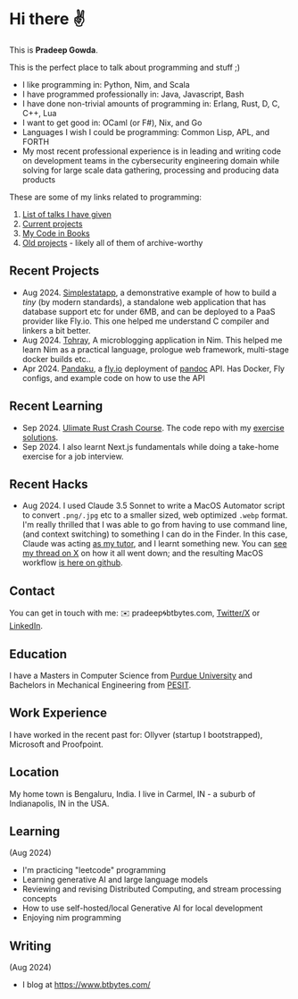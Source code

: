 # Hi there ✌️

This is **Pradeep Gowda**.

This is the perfect place to talk about programming and stuff ;)

- I like programming in: Python, Nim, and Scala
- I have programmed professionally in: Java, Javascript, Bash
- I have done non-trivial amounts of programming in: Erlang, Rust, D, C, C++, Lua
- I want to get good in: OCaml (or F#), Nix, and Go
- Languages I wish I could be programming: Common Lisp, APL, and FORTH
- My most recent professional experience is in leading and writing code on development teams in the cybersecurity engineering domain while solving for large scale data gathering, processing and producing data products

These are some of my links related to programming:

1. [List of talks I have given](https://www.btbytes.com/talks.html)
1. [Current projects](https://github.com/btbytes)
1. [My Code in Books](https://www.btbytes.com/posts/2020-05-07-02-code-in-books.html)
1. [Old projects](https://v1.pradeepgowda.com/projects/) - likely all of them of archive-worthy

## Recent Projects

- Aug 2024. [Simplestatapp](//github.com/btbytes/simplestatapp), a demonstrative example of how to build a *tiny* (by modern standards),
a standalone web application that has database support etc for under 6MB, and can be deployed
to a PaaS provider like Fly.io. This one helped me understand C compiler and linkers a bit better.
- Aug 2024. [Tohray](https://github.com/btbytes/tohray), A microblogging application in Nim. This helped me
learn Nim as a practical language, prologue web framework, multi-stage docker builds etc..
- Apr 2024. [Pandaku](https://github.com/btbytes/pandaku), a [fly.io](https://fly.io) deployment of [pandoc](https://pandoc.org) API. Has Docker, Fly configs, and example code on how to use the API

## Recent Learning

- Sep 2024. [Ulimate Rust Crash Course](https://www.udemy.com/course/ultimate-rust-crash-course/). The code repo with my [exercise solutions](https://github.com/btbytes/ultimate_rust_crash_course).
- Sep 2024. I also learnt Next.js fundamentals while doing a take-home exercise for a job interview.

## Recent Hacks

- Aug 2024. I used Claude 3.5 Sonnet to write a MacOS Automator script to convert `.png/.jpg` etc to a smaller sized, web optimized `.webp`
format. I'm really thrilled that I was able to go from having to use command line, (and context switching)
to something I can do in the Finder. In this case, Claude was acting [as my tutor](https://www.btbytes.com/posts/use-of-llms-for-programming.html), and I learnt something new.
You can [see my thread on X](https://x.com/btbytes/status/1821729486913626476) on how it all went down; and the resulting MacOS workflow [is here on github](https://github.com/btbytes/Convert-To-WebP-Workflow).

## Contact

You can get in touch with me: ✉️ pradeep🌀btbytes.com, [Twitter/X](https://x.com/btbytes) or [LinkedIn](https://linkedin.com/in/btbytes).

## Education

I have a Masters in Computer Science from [Purdue University](https://www.purdue.edu) and Bachelors in Mechanical Engineering from [PESIT](https://pes.edu).

## Work Experience

I have worked in the recent past for: Ollyver (startup I bootstrapped), Microsoft and Proofpoint.

## Location

My home town is Bengaluru, India. I live in Carmel, IN - a suburb of Indianapolis, IN in the USA.

## Learning

(Aug 2024)

- I'm practicing "leetcode" programming
- Learning generative AI and large language models
- Reviewing and revising Distributed Computing, and stream processing concepts
- How to use self-hosted/local Generative AI for local development
- Enjoying nim programming

## Writing

(Aug 2024)

- I blog at <https://www.btbytes.com/>
